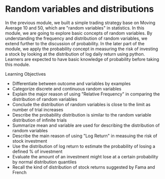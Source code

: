# Random variables and distributions
In the previous module, we built a simple trading strategy base on Moving Average 10 and 50, which are "random variables" in statistics. 
In this module, we are going to explore basic concepts of random variables. By understanding the frequency and distribution of random variables, we extend further to the discussion of probability. 
In the later part of the module, we apply the probability concept in measuring the risk of investing a stock by looking at the distribution of log daily return using python. 
Learners are expected to have basic knowledge of probability before taking this module.


Learning Objectives
- Differentiate between outcome and variables by examples
- Categorize discrete and continuous random variables
- Explain the major reason of using "Relative Frequency" in comparing the distribution of random variables
- Conclude the distribution of random variables is close to the limit as number of trial increases
- Describe the probability distribution is similar to the random variable distribution of infinite trials
- Summarize mean and variable are used for describing the distribution of random variables
- Describe the main reason of using "Log Return" in measuing the risk of stock investment
- Use the distribution of log return to estimate the probability of losing a defined % of investment
- Evaluate the amount of an investment might lose at a certain probability by normal distribution quantiles
- Recall the kind of distribution of stock returns suggested by Fama and French
